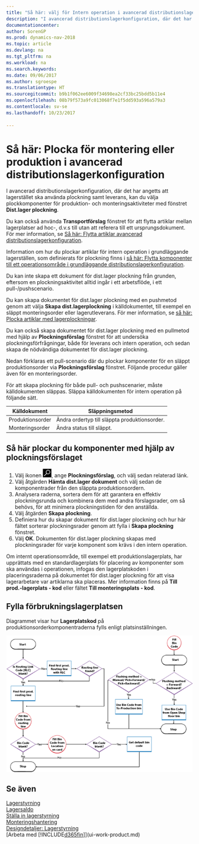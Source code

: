 ```yaml
---
title: "Så här: välj för Intern operation i avancerad distributionslagerkonfiguration"
description: "I avancerad distributionslagerkonfiguration, där det har angetts att lagerstället ska använda plockning samt leverans, kan du välja plockkomponenter för produktion- och monteringsaktiviteter med fönstret **Dist.lager plockning**."
documentationcenter: 
author: SorenGP
ms.prod: dynamics-nav-2018
ms.topic: article
ms.devlang: na
ms.tgt_pltfrm: na
ms.workload: na
ms.search.keywords: 
ms.date: 09/06/2017
ms.author: sgroespe
ms.translationtype: HT
ms.sourcegitcommit: b9b1f062ee6009f34698ea2cf33bc25bdd5b11e4
ms.openlocfilehash: 08b79f573a9fc013068f7e1f5dd593a596a579a3
ms.contentlocale: sv-se
ms.lasthandoff: 10/23/2017

---
```

# <a name="how-to-pick-for-assembly-or-production-in-advanced-warehouse-configurations"></a>Så här: Plocka för montering eller produktion i avancerad distributionslagerkonfiguration
I avancerad distributionslagerkonfiguration, där det har angetts att lagerstället ska använda plockning samt leverans, kan du välja plockkomponenter för produktion- och monteringsaktiviteter med fönstret **Dist.lager plockning**.  

Du kan också använda **Transportförslag** fönstret för att flytta artiklar mellan lagerplatser ad hoc-, d.v.s till utan att referera till ett ursprungsdokument. För mer information, se [Så här: Flytta artiklar avancerad distributionslagerkonfiguration](warehouse-how-to-move-items-in-advanced-warehousing.md).  

Information om hur du plockar artiklar för intern operation i grundläggande lagerställen, som definierats för plockning finns i [så här: Flytta komponenter till ett operationsområde i grundläggande distributionslagerkonfiguration](warehouse-how-to-move-components-to-an-operation-area-in-basic-warehousing.md).  

Du kan inte skapa ett dokument för dist.lager plockning från grunden, eftersom en plockningsaktivitet alltid ingår i ett arbetsflöde, i ett pull-/pushscenario.  

Du kan skapa dokumentet för dist.lager plockning med en pushmetod genom att välja **Skapa dist.lagerplockning** i källdokumentet, till exempel en släppt monteringsorder eller lagerutleverans. För mer information, se [så här: Plocka artiklar med lagerplockningar](warehouse-how-to-pick-items-for-warehouse-shipment.md).  

Du kan också skapa dokumentet för dist.lager plockning med en pullmetod med hjälp av **Plockningsförslag** fönstret för att undersöka plockningsförfrågningar, både för leverans och intern operation, och sedan skapa de nödvändiga dokumentet för dist.lager plockning.  

Nedan förklaras ett pull-scenario där du plockar komponenter för en släppt produktionsorder via **Plockningsförslag** fönstret. Följande procedur gäller även för en monteringsorder.  

För att skapa plockning för både pull- och pushscenarier, måste källdokumenten släppas. Släppa källdokumenten för intern operation på följande sätt.  

|Källdokument|Släppningsmetod|  
|---------------------|--------------------|  
|Produktionsorder|Ändra ordertyp till släppta produktionsorder.|  
|Monteringsorder|Ändra status till släppt.|  

## <a name="to-pick-components-using-the-pick-worksheet"></a>Så här plockar du komponenter med hjälp av plockningsförslaget  
1.  Välj ikonen ![Söka efter sida eller rapport](media/ui-search/search_small.png "ikonen Söka efter sida eller rapport"), ange **Plockningsförslag**, och välj sedan relaterad länk.  
2.  Välj åtgärden **Hämta dist.lager dokument** och välj sedan de komponentrader från den släppta produktionsordern.  
3.  Analysera raderna, sortera dem för att garantera en effektiv plockningsrunda och kombinera dem med andra förslagsrader, om så behövs, för att minimera plockningstiden för den anställda.  
4.  Välj åtgärden **Skapa plockning**.  
5.  Definiera hur du skapar dokument för dist.lager plockning och hur här fältet sorterar plockningsrader genom att fylla i **Skapa plockning** fönstret.  
6.  Välj **OK**. Dokumenten för dist.lager plockning skapas med plockningsrader för varje komponent som krävs i den intern operation.  

Om internt operationsområde, till exempel ett produktionslagerplats, har upprättats med en standardlagerplats för placering av komponenter som ska användas i operationen, infogas den lagerplatskoden i placeringsraderna på dokumentet för dist.lager plockning för att visa lagerarbetare var artiklarna ska placeras. Mer information finns på **Till prod.-lagerplats - kod** eller fältet **Till monteringsplats - kod**.

## <a name="filling-the-consumption-bin"></a>Fylla förbrukningslagerplatsen
Diagrammet visar hur **Lagerplatskod** på produktionsorderkomponentraderna fylls enligt platsinställningen.

![Flödesschema för lagerplats](media/binflow.png "BinFlow")  

## <a name="see-also"></a>Se även
[Lagerstyrning](warehouse-manage-warehouse.md)  
[Lagersaldo](inventory-manage-inventory.md)  
[Ställa in lagerstyrning](warehouse-setup-warehouse.md)     
[Monteringshantering](assembly-assemble-items.md)    
[Designdetaljer: Lagerstyrning](design-details-warehouse-management.md)  
[Arbeta med [!INCLUDE[d365fin](includes/d365fin_md.md)]](ui-work-product.md)

